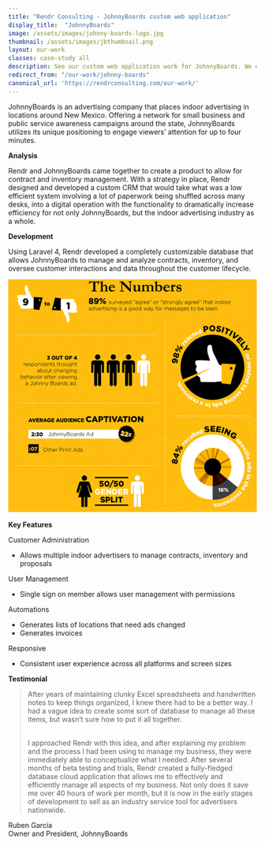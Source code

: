 ```yaml
---
title: "Rendr Consulting - JohnnyBoards custom web application"
display_title:  "JohnnyBoards"
image: /assets/images/johnny-boards-logo.jpg
thumbnail: /assets/images/jbthumbnail.png
layout: our-work
classes: case-study all
description: See our custom web application work for JohnnyBoards. We developed a custom database for the indoor advertising industry.
redirect_from: "/our-work/johnny-boards"
canonical_url: 'https://rendrconsulting.com/our-work/'
---
```

JohnnyBoards is an advertising company that places indoor advertising in locations around New Mexico. Offering a network for small business and public service awareness campaigns around the state, JohnnyBoards utilizes its unique positioning to engage viewers’ attention for up to four minutes. 

**Analysis**

Rendr and JohnnyBoards came together to create a product to allow for contract and inventory management.  With a strategy in place, Rendr designed and developed a custom CRM that would take what was a low efficient system involving a lot of paperwork being shuffled across many desks, into a digital operation with the functionality to dramatically increase efficiency for not only JohnnyBoards, but the indoor advertising industry as a whole. 

**Development**

Using Laravel 4, Rendr developed a completely customizable database that allows JohnnyBoards to manage and analyze contracts, inventory, and oversee customer interactions and data throughout the customer lifecycle. 

<img src="/assets/images/johnny-boards.jpg" class='img-responsive'>

**Key Features**

Customer Administration

- Allows multiple indoor advertisers to manage contracts, inventory and proposals

User Management

- Single sign on member allows user management with permissions

Automations

- Generates lists of locations that need ads changed
- Generates invoices

Responsive

- Consistent user experience across all platforms and screen sizes

**Testimonial**

<blockquote>After years of maintaining clunky Excel spreadsheets and handwritten notes to keep things organized, I knew there had to be a better way. I had a vague idea to create some sort of database to manage all these items, but wasn’t sure how to put it all together.<br><br>

I approached Rendr with this idea, and after explaining my problem and the process I had been using to manage my business, they were immediately able to conceptualize what I needed. After several months of beta testing and trials, Rendr created a fully-fledged database cloud application that allows me to effectively and efficiently manage all aspects of my business. Not only does it save me over 40 hours of work per month, but it is now in the early stages of development to sell as an industry service tool for advertisers nationwide.</blockquote>

<p class="center-text">Ruben Garcia<br>
Owner and President, JohnnyBoards</p>
